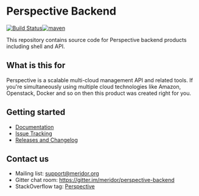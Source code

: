 # Perspective Backend

[![Build Status](https://travis-ci.org/meridor/perspective-backend.svg?branch=master)](https://travis-ci.org/meridor/perspective-backend)[![maven](https://img.shields.io/maven-central/v/org.meridor.perspective/perspective-backend.svg)](http://mvnrepository.com/artifact/org.meridor.perspective/perspective-backend)

This repository contains source code for Perspective backend products including shell and API.

## What is this for
Perspective is a scalable multi-cloud management API and related tools. If you're simultaneously using multiple cloud technologies like Amazon, Openstack, Docker and so on then this product was created right for you.

## Getting started
* [Documentation](https://github.com/meridor/perspective-backend/wiki)
* [Issue Tracking](https://github.com/meridor/perspective-backend/issues)
* [Releases and Changelog](https://github.com/meridor/perspective-backend/releases)

## Contact us
* Mailing list: support@meridor.org
* Gitter chat room: https://gitter.im/meridor/perspective-backend
* StackOverflow tag: [Perspective](http://stackoverflow.com/questions/tagged/allure)

